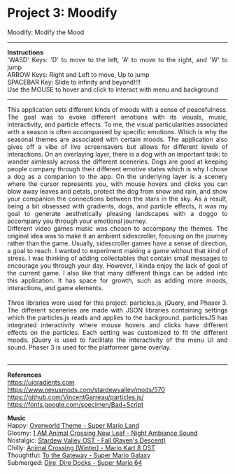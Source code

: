 Project 3: Moodify
==============

<div style="text-align: justify">
Moodify: Modify the Mood</br>

---

__Instructions__</br>
'WASD' Keys: 'D' to move to the left, 'A' to move to the right, and 'W' to jump</br>
ARROW Keys: Right and Left to move, Up to jump</br>
SPACEBAR Key: Slide to infinity and beyond!!!!</br>
Use the MOUSE to hover and click to interact with menu and background</br>

---

This application sets different kinds of moods with a sense of peacefulness. The goal was to evoke different emotions with its visuals, music, interactivity, and particle effects. To me, the visual particularities associated with a season is often accompanied by specific emotions. Which is why the seasonal themes are associated with certain moods. The application also gives off a vibe of live screensavers but allows for different levels of interactions. On an overlaying layer, there is a dog with an important task: to wander aimlessly across the different sceneries. Dogs are good at keeping people company through their different emotive states which is why I chose a dog as a companion to the app. On the underlying layer is a scenery where the cursor represents you, with mouse hovers and clicks you can blow away leaves and petals, protect the dog from snow and rain, and show your companion the connections between the stars in the sky. As a result, being a bit obsessed with gradients, dogs, and particle effects, it was my goal to generate aesthetically pleasing landscapes with a doggo to accompany you through your emotional journey. </br>
Different video games music was chosen to accompany the themes. The original idea was to make it an ambient sidescroller, focusing on the journey rather than the game. Usually, sidescroller games have a sense of direction, a goal to reach. I wanted to experiment making a game without that kind of stress. I was thinking of adding collectables that contain small messages to encourage you through your day. However, I kinda enjoy the lack of goal of the current game. I also like that many different things can be added into this application. It has space for growth, such as adding more moods, interactions, and game elements.
</br></br>Three libraries were used for this project: particles.js, jQuery, and Phaser 3. The different sceneries are made with JSON libraries containing settings which the particles.js reads and applies to the background. particlesJS has integrated interactivity where mouse hovers and clicks have different effects on the particles. Each setting was customized to fit the different moods. jQuery is used to facilitate the interactivity of the menu UI and sound. Phaser 3 is used for the platformer game overlay.
</br></br>
</div>

---

__References__</br>
https://uigradients.com</br>
https://www.nexusmods.com/stardewvalley/mods/570</br>
https://github.com/VincentGarreau/particles.js/</br>
https://fonts.google.com/specimen/Bad+Script</br>

__Music__</br>
Happy: [Overworld Theme - Super Mario Land](https://youtu.be/Gb33Qnbw520)</br>
Gloomy: [1 AM Animal Crossing New Leaf - Night Ambiance Sound](https://youtu.be/9N4Nd0Ct5yU)</br>
Nostalgic: [Stardew Valley OST - Fall (Raven's Descent)](https://youtu.be/idOmc35hlhU)</br>
Chilly: [Animal Crossing (Winter) - Mario Kart 8 OST](https://youtu.be/VT-wsn9v7yk)</br>
Thoughtful: [To the Gateway - Super Mario Galaxy](https://youtu.be/zcjtjGCWDGY)</br>
Submerged: [Dire, Dire Docks - Super Mario 64](https://youtu.be/GBPbJyxqHV0)

